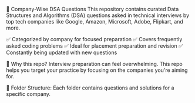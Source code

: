 💼 Company-Wise DSA Questions
This repository contains curated Data Structures and Algorithms (DSA) questions asked in technical interviews by top tech companies like Google, Amazon, Microsoft, Adobe, Flipkart, and more.

✅ Categorized by company for focused preparation
✅ Covers frequently asked coding problems
✅ Ideal for placement preparation and revision
✅ Constantly being updated with new questions

📌 Why this repo?
Interview preparation can feel overwhelming. This repo helps you target your practice by focusing on the companies you're aiming for.

📂 Folder Structure:
Each folder contains questions and solutions for a specific company.
